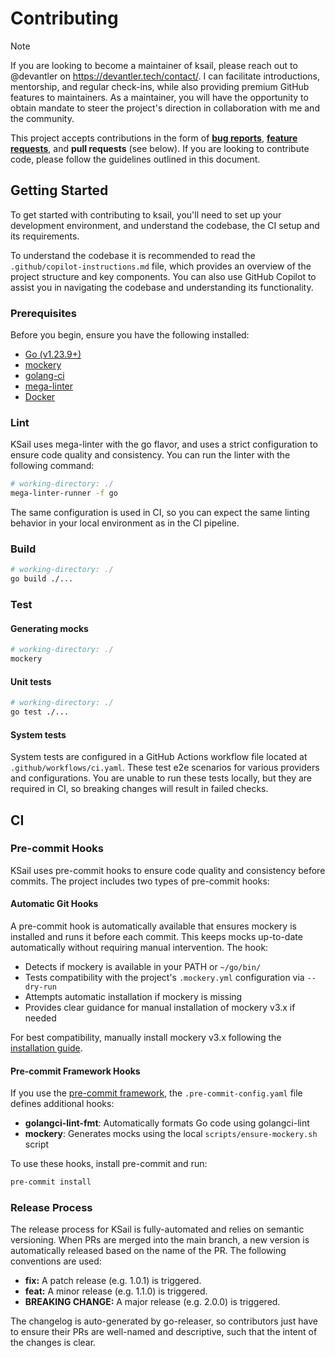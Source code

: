 # Contributing

> [!NOTE]
> If you are looking to become a maintainer of ksail, please reach out to @devantler on <https://devantler.tech/contact/>. I can facilitate introductions, mentorship, and regular check-ins, while also providing premium GitHub features to maintainers. As a maintainer, you will have the opportunity to obtain mandate to steer the project's direction in collaboration with me and the community.

This project accepts contributions in the form of [**bug reports**](https://github.com/devantler-tech/ksail-go/issues/new/choose), [**feature requests**](https://github.com/devantler-tech/ksail-go/issues/new/choose), and **pull requests** (see below). If you are looking to contribute code, please follow the guidelines outlined in this document.

## Getting Started

To get started with contributing to ksail, you'll need to set up your development environment, and understand the codebase, the CI setup and its requirements.

To understand the codebase it is recommended to read the `.github/copilot-instructions.md` file, which provides an overview of the project structure and key components. You can also use GitHub Copilot to assist you in navigating the codebase and understanding its functionality.

### Prerequisites

Before you begin, ensure you have the following installed:

- [Go (v1.23.9+)](https://go.dev/doc/install)
- [mockery](https://vektra.github.io/mockery/v3.5/installation/)
- [golang-ci](https://golangci-lint.run/docs/welcome/install/)
- [mega-linter](https://megalinter.io/latest/mega-linter-runner/#installation)
- [Docker](https://www.docker.com/get-started/)

### Lint

KSail uses mega-linter with the go flavor, and uses a strict configuration to ensure code quality and consistency. You can run the linter with the following command:

```sh
# working-directory: ./
mega-linter-runner -f go
```

The same configuration is used in CI, so you can expect the same linting behavior in your local environment as in the CI pipeline.

### Build

```sh
# working-directory: ./
go build ./...
```

### Test

#### Generating mocks

```sh
# working-directory: ./
mockery
```

#### Unit tests

```sh
# working-directory: ./
go test ./...
```

#### System tests

System tests are configured in a GitHub Actions workflow file located at `.github/workflows/ci.yaml`. These test e2e scenarios for various providers and configurations. You are unable to run these tests locally, but they are required in CI, so breaking changes will result in failed checks.

## CI

### Pre-commit Hooks

KSail uses pre-commit hooks to ensure code quality and consistency before commits. The project includes two types of pre-commit hooks:

#### Automatic Git Hooks

A pre-commit hook is automatically available that ensures mockery is installed and runs it before each commit. This keeps mocks up-to-date automatically without requiring manual intervention. The hook:

- Detects if mockery is available in your PATH or `~/go/bin/`
- Tests compatibility with the project's `.mockery.yml` configuration via `--dry-run`
- Attempts automatic installation if mockery is missing
- Provides clear guidance for manual installation of mockery v3.x if needed

For best compatibility, manually install mockery v3.x following the [installation guide](https://vektra.github.io/mockery/v3.5/installation/).

#### Pre-commit Framework Hooks

If you use the [pre-commit framework](https://pre-commit.com/), the `.pre-commit-config.yaml` file defines additional hooks:

- **golangci-lint-fmt**: Automatically formats Go code using golangci-lint
- **mockery**: Generates mocks using the local `scripts/ensure-mockery.sh` script

To use these hooks, install pre-commit and run:

```sh
pre-commit install
```

### Release Process

The release process for KSail is fully-automated and relies on semantic versioning. When PRs are merged into the main branch, a new version is automatically released based on the name of the PR. The following conventions are used:

- **fix:** A patch release (e.g. 1.0.1) is triggered.
- **feat:** A minor release (e.g. 1.1.0) is triggered.
- **BREAKING CHANGE:** A major release (e.g. 2.0.0) is triggered.

The changelog is auto-generated by go-releaser, so contributors just have to ensure their PRs are well-named and descriptive, such that the intent of the changes is clear.
